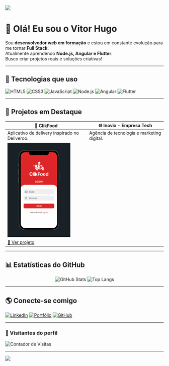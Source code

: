 <!-- Banner Animado -->
<img src="https://capsule-render.vercel.app/api?type=waving&color=0:0f2027,100:2c5364&height=200&section=header&text=Vitor%20Hugo%20Gomes%20Carvalho&fontColor=ffffff&fontSize=35&animation=fadeIn" />

# 👋 Olá! Eu sou o Vitor Hugo

Sou **desenvolvedor web em formação** e estou em constante evolução para me tornar **Full Stack**.  
Atualmente aprendendo **Node.js, Angular e Flutter**.  
Busco criar projetos reais e soluções criativas!

---

## 🚀 Tecnologias que uso

![HTML5](https://img.shields.io/badge/HTML5-E34F26?style=for-the-badge&logo=html5&logoColor=white)
![CSS3](https://img.shields.io/badge/CSS3-1572B6?style=for-the-badge&logo=css3&logoColor=white)
![JavaScript](https://img.shields.io/badge/JavaScript-F7DF1E?style=for-the-badge&logo=javascript&logoColor=black)
![Node.js](https://img.shields.io/badge/Node.js-43853D?style=for-the-badge&logo=node.js&logoColor=white)
![Angular](https://img.shields.io/badge/Angular-DD0031?style=for-the-badge&logo=angular&logoColor=white)
![Flutter](https://img.shields.io/badge/Flutter-02569B?style=for-the-badge&logo=flutter&logoColor=white)

---

## 📌 Projetos em Destaque

| 📱 **ClikFood** | 🌐 **Inovix - Empresa Tech** |
|-----------------|-----------------------------|
| Aplicativo de delivery inspirado no Deliveroo. | Agência de tecnologia e marketing digital. |
| <img src="./screenshots/login.png" alt="ClikFood" width="200"/> |
| [🔗 Ver projeto](https://github.com/vitorgomesc/clikfood_app) | 

---

## 📊 Estatísticas do GitHub

<div align="center">
  
![GitHub Stats](https://github-readme-stats.vercel.app/api?username=vitorgomesc&show_icons=true&theme=tokyonight&hide_border=true&bg_color=0d1117&title_color=00ffff&icon_color=00ffff)
![Top Langs](https://github-readme-stats.vercel.app/api/top-langs/?username=vitorgomesc&layout=compact&theme=tokyonight&hide_border=true&bg_color=0d1117)

</div>

---

## 🌎 Conecte-se comigo

[![LinkedIn](https://img.shields.io/badge/LinkedIn-0077B5?style=for-the-badge&logo=linkedin&logoColor=white)](https://www.linkedin.com/in/vitor-hugo-gomes-carvalho-711111262/)
[![Portfólio](https://img.shields.io/badge/Portfólio-000?style=for-the-badge&logo=vercel&logoColor=white)](https://vitorgomesc.github.io/meu-portfolio/)
[![GitHub](https://img.shields.io/badge/GitHub-181717?style=for-the-badge&logo=github&logoColor=white)](https://github.com/vitorgomesc)

---

### 👀 Visitantes do perfil

![Contador de Visitas](https://komarev.com/ghpvc/?username=vitorgomesc&color=blue)

---

<!-- Rodapé animado -->
<img src="https://capsule-render.vercel.app/api?type=waving&color=0:0f2027,100:2c5364&height=120&section=footer"/>
